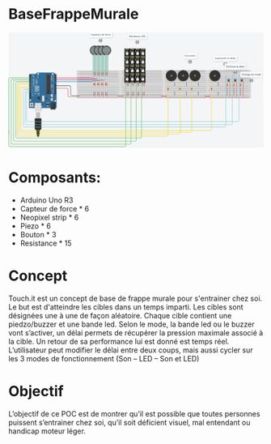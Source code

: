 # BaseFrappeMurale

![](Mighty_Amur.png)

# Composants:

- Arduino Uno R3
- Capteur de force * 6
- Neopixel strip * 6
- Piezo * 6
- Bouton * 3
- Resistance * 15

# Concept

Touch.it est un concept de base de frappe murale pour s'entrainer chez soi. Le but est d'atteindre les cibles dans un temps imparti. Les cibles sont désignées une à une de façon aléatoire. Chaque cible contient une piedzo/buzzer et une bande led. Selon le mode, la bande led ou le buzzer vont s’activer, un délai permets de récupérer la pression maximale associé à la cible. Un retour de sa performance lui est donné est temps réel.
L’utilisateur peut modifier le délai entre deux coups, mais aussi cycler sur les 3 modes de fonctionnement (Son – LED – Son et LED) 

# Objectif
L’objectif de ce POC est de montrer qu’il est possible que toutes personnes puissent s’entrainer chez soi, qu’il soit déficient visuel, mal entendant ou handicap moteur léger.

